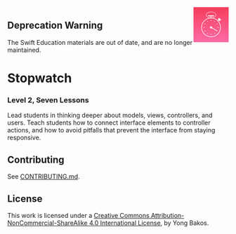 <img align="right" src="https://github.com/SwiftEducation/Stopwatch/raw/master/Stopwatch/Images.xcassets/AppIcon.appiconset/Icon-Spotlight-40@2x.png" />

## Deprecation Warning

The Swift Education materials are out of date, and are no longer maintained.

# Stopwatch

### Level 2, Seven Lessons

Lead students in thinking deeper about models, views, controllers, and users. Teach students how to connect interface elements to controller actions, and how to avoid pitfalls that prevent the interface from staying responsive.

## Contributing

See [CONTRIBUTING.md](CONTRIBUTING.md).

## License

This work is licensed under a [Creative Commons Attribution-NonCommercial-ShareAlike 4.0 International License](https://creativecommons.org/licenses/by-nc-sa/4.0/), by Yong Bakos.

